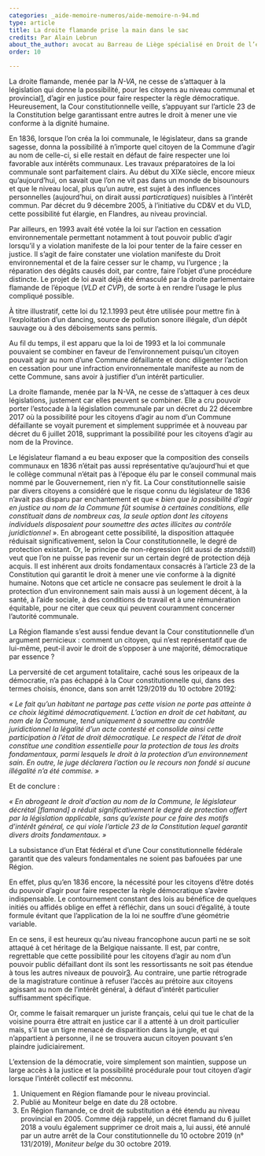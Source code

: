 ```yaml
---
categories: _aide-memoire-numeros/aide-memoire-n-94.md
type: article
title: La droite flamande prise la main dans le sac
credits: Par Alain Lebrun
about_the_author: avocat au Barreau de Liège spécialisé en Droit de l’environnement
order: 10

---
```

La droite flamande, menée par la _N-VA_, ne cesse de s’attaquer à la législation qui donne la possibilité, pour les citoyens au niveau communal et provincial[1](#footnote-1), d’agir en justice pour faire respecter la règle démocratique. Heureusement, la Cour constitutionnelle veille, s’appuyant sur l’article 23 de la Constitution belge garantissant entre autres le droit à mener une vie conforme à la dignité humaine.

En 1836, lorsque l’on créa la loi communale, le législateur, dans sa grande sagesse, donna la possibilité à n’importe quel citoyen de la Commune d’agir au nom de celle-ci, si elle restait en défaut de faire respecter une loi favorable aux intérêts communaux. Les travaux préparatoires de la loi communale sont parfaitement clairs. Au début du XIXe siècle, encore mieux qu’aujourd’hui, on savait que l’on ne vit pas dans un monde de bisounours et que le niveau local, plus qu’un autre, est sujet à des influences personnelles (aujourd’hui, on dirait aussi _particratiques_) nuisibles à l’intérêt commun. Par décret du 9 décembre 2005, à l’initiative du CD&V et du VLD, cette possibilité fut élargie, en Flandres, au niveau provincial.

Par ailleurs, en 1993 avait été votée la loi sur l’action en cessation environnementale permettant notamment à tout pouvoir public d’agir lorsqu’il y a violation manifeste de la loi pour tenter de la faire cesser en justice. Il s’agit de faire constater une violation manifeste du Droit environnemental et de la faire cesser sur le champ, vu l’urgence ; la réparation des dégâts causés doit, par contre, faire l’objet d’une procédure distincte. Le projet de loi avait déjà été émasculé par la droite parlementaire flamande de l’époque (_VLD et CVP_), de sorte à en rendre l’usage le plus compliqué possible.

À titre illustratif, cette loi du 12.1.1993 peut être utilisée pour mettre fin à l’exploitation d’un dancing, source de pollution sonore illégale, d’un dépôt sauvage ou à des déboisements sans permis.

Au fil du temps, il est apparu que la loi de 1993 et la loi communale pouvaient se combiner en faveur de l’environnement puisqu’un citoyen pouvait agir au nom d’une Commune défaillante et donc diligenter l’action en cessation pour une infraction environnementale manifeste au nom de cette Commune, sans avoir à justifier d’un intérêt particulier.

La droite flamande, menée par la N-VA, ne cesse de s’attaquer à ces deux législations, justement car elles peuvent se combiner. Elle a cru pouvoir porter l’estocade à la législation communale par un décret du 22 décembre 2017 où la possibilité pour les citoyens d’agir au nom d’un Commune défaillante se voyait purement et simplement supprimée et à nouveau par décret du 6 juillet 2018, supprimant la possibilité pour les citoyens d’agir au nom de la Province.

Le législateur flamand a eu beau exposer que la composition des conseils communaux en 1836 n’était pas aussi représentative qu’aujourd’hui et que le collège communal n’était pas à l’époque élu par le conseil communal mais nommé par le Gouvernement, rien n’y fit. La Cour constitutionnelle saisie par divers citoyens a considéré que le risque connu du législateur de 1836 n’avait pas disparu par enchantement et que « _bien que la possibilité d’agir en justice au nom de la Commune fût soumise à certaines conditions, elle constituait dans de nombreux cas, la seule option dont les citoyens individuels disposaient pour soumettre des actes illicites au contrôle juridictionnel_ ». En abrogeant cette possibilité, la disposition attaquée réduisait significativement, selon la Cour constitutionnelle, le degré de protection existant. Or, le principe de non-régression (dit aussi de _standstill_) veut que l’on ne puisse pas revenir sur un certain degré de protection déjà acquis. Il est inhérent aux droits fondamentaux consacrés à l’article 23 de la Constitution qui garantit le droit à mener une vie conforme à la dignité humaine. Notons que cet article ne consacre pas seulement le droit à la protection d’un environnement sain mais aussi à un logement décent, à la santé, à l’aide sociale, à des conditions de travail et à une rémunération équitable, pour ne citer que ceux qui peuvent couramment concerner l’autorité communale.

La Région flamande s’est aussi fendue devant la Cour constitutionnelle d’un argument pernicieux : comment un citoyen, qui n’est représentatif que de lui-même, peut-il avoir le droit de s’opposer à une majorité, démocratique par essence ?

La perversité de cet argument totalitaire, caché sous les oripeaux de la démocratie, n’a pas échappé à la Cour constitutionnelle qui, dans des termes choisis, énonce, dans son arrêt 129/2019 du 10 octobre 2019[2](#footnote-2):

_« Le fait qu’un habitant ne partage pas cette vision ne porte pas atteinte à ce choix légitimé démocratiquement. L’action en droit de cet habitant, au nom de la Commune, tend uniquement à soumettre au contrôle juridictionnel la légalité d’un acte contesté et consolide ainsi cette participation à l’état de droit démocratique. Le respect de l’état de droit constitue une condition essentielle pour la protection de tous les droits fondamentaux, parmi lesquels le droit à la protection d’un environnement sain. En outre, le juge déclarera l’action ou le recours non fondé si aucune illégalité n’a été commise. »_

Et de conclure :

_« En abrogeant le droit d’action au nom de la Commune, le législateur décrétal \[flamand\] a réduit significativement le degré de protection offert par la législation applicable, sans qu’existe pour ce faire des motifs d’intérêt général, ce qui viole l’article 23 de la Constitution lequel garantit divers droits fondamentaux. »_

La subsistance d’un Etat fédéral et d’une Cour constitutionnelle fédérale garantit que des valeurs fondamentales ne soient pas bafouées par une Région.

En effet, plus qu’en 1836 encore, la nécessité pour les citoyens d’être dotés du pouvoir d’agir pour faire respecter la règle démocratique s’avère indispensable. Le contournement constant des lois au bénéfice de quelques initiés ou affidés oblige en effet à réfléchir, dans un souci d’égalité, à toute formule évitant que l’application de la loi ne souffre d’une géométrie variable.

En ce sens, il est heureux qu’au niveau francophone aucun parti ne se soit attaqué à cet héritage de la Belgique naissante. Il est, par contre, regrettable que cette possibilité pour les citoyens d’agir au nom d’un pouvoir public défaillant dont ils sont les ressortissants ne soit pas étendue à tous les autres niveaux de pouvoir[3](#footnote-3). Au contraire, une partie rétrograde de la magistrature continue à refuser l’accès au prétoire aux citoyens agissant au nom de l’intérêt général, à défaut d’intérêt particulier suffisamment spécifique.

Or, comme le faisait remarquer un juriste français, celui qui tue le chat de la voisine pourra être attrait en justice car il a attenté à un droit particulier mais, s’il tue un tigre menacé de disparition dans la jungle, et qui n’appartient à personne, il ne se trouvera aucun citoyen pouvant s’en plaindre judiciairement.

L’extension de la démocratie, voire simplement son maintien, suppose un large accès à la justice et la possibilité procédurale pour tout citoyen d’agir lorsque l’intérêt collectif est méconnu.

1. Uniquement en Région flamande pour le niveau provincial.
2. Publié au Moniteur belge en date du 28 octobre.
3. En Région flamande, ce droit de substitution a été étendu au niveau provincial en 2005. Comme déjà rappelé, un décret flamand du 6 juillet 2018 a voulu également supprimer ce droit mais a, lui aussi, été annulé par un autre arrêt de la Cour constitutionnelle du 10 octobre 2019 (n° 131/2019), _Moniteur belge_ du 30 octobre 2019.